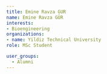 ```yaml
---
title: Emine Ravza GUR
name: Emine Ravza GÜR
interests:
- Bioengineering
organizations:
- name: Yildiz Technical University
role: MSc Student

user_groups:
  - Alumni
---
```


